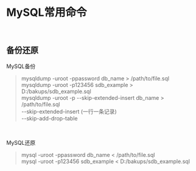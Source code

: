 # MySQL常用命令 #

<br>

## 备份还原 ##

MySQL备份  
> mysqldump -uroot -ppassword                db_name     > /path/to/file.sql  
> mysqldump -uroot -p123456                  sdb_example > D:/bakups/sdb_example.sql  
> mysqldump -uroot -p --skip-extended-insert db_name     > /path/to/file.sql  
> --skip-extended-insert (一行一条记录)  
> --skip-add-drop-table  

<br>

MySQL还原  
> mysql -uroot -ppassword db_name     < /path/to/file.sql  
> mysql -uroot -p123456   sdb_example < D:/bakups/sdb_example.sql

<br>
